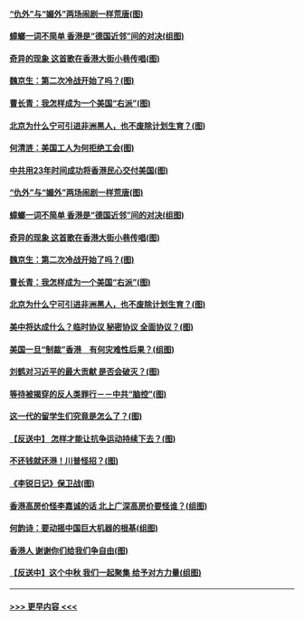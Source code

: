 #### [“仇外”与“媚外”两场闹剧一样荒唐(图)](../pages/p4/907689.md?t=09182122) 
#### [蟑螂一词不简单 香港是“德国近邻”间的对决(组图)](../pages/p4/907618.md?t=09182122) 
#### [奇异的现象 这首歌在香港大街小巷传唱(图)](../pages/p4/907583.md?t=09182122) 
#### [魏京生：第二次冷战开始了吗？(图)](../pages/p4/907581.md?t=09182122) 
#### [曹长青：我怎样成为一个美国“右派”(图)](../pages/p4/907580.md?t=09182122) 
#### [北京为什么宁可引进非洲黑人，也不废除计划生育？(图)](../pages/p4/907577.md?t=09182122) 
#### [何清涟：美国工人为何拒绝工会(图)](../pages/p4/907701.md?t=09182122) 
#### [中共用23年时间成功将香港民心交付美国(图)](../pages/p4/907698.md?t=09182122) 
#### [“仇外”与“媚外”两场闹剧一样荒唐(图)](../pages/p4/907689.md?t=09182122) 
#### [蟑螂一词不简单 香港是“德国近邻”间的对决(组图)](../pages/p4/907618.md?t=09182122) 
#### [奇异的现象 这首歌在香港大街小巷传唱(图)](../pages/p4/907583.md?t=09182122) 
#### [魏京生：第二次冷战开始了吗？(图)](../pages/p4/907581.md?t=09182122) 
#### [曹长青：我怎样成为一个美国“右派”(图)](../pages/p4/907580.md?t=09182122) 
#### [北京为什么宁可引进非洲黑人，也不废除计划生育？(图)](../pages/p4/907577.md?t=09182122) 
#### [美中将达成什么？临时协议 秘密协议 全面协议？(图)](../pages/p4/907576.md?t=09182122) 
#### [美国一旦“制裁”香港　有何灾难性后果？(组图)](../pages/p4/907575.md?t=09182122) 
#### [刘鹤对习近平的最大贡献 是否会破灭？(图)](../pages/p4/907509.md?t=09182122) 
#### [等待被揭穿的反人类罪行－－中共“脑控”(图)](../pages/p4/907167.md?t=09182122) 
#### [这一代的留学生们究竟是怎么了？(图)](../pages/p4/907473.md?t=09182122) 
#### [【反送中】 怎样才能让抗争运动持续下去？(图)](../pages/p4/907466.md?t=09182122) 
#### [不还钱就还港！川普怪招？(图)](../pages/p4/907474.md?t=09182122) 
#### [《李锐日记》保卫战(图)](../pages/p4/907465.md?t=09182122) 
#### [香港高房价怪李嘉诚的话 北上广深高房价要怪谁？(组图)](../pages/p4/907471.md?t=09182122) 
#### [何韵诗：要动摇中国巨大机器的根基(组图)](../pages/p4/907469.md?t=09182122) 
#### [香港人 谢谢你们给我们争自由(图)](../pages/p4/907402.md?t=09182122) 
#### [【反送中】这个中秋 我们一起聚集 给予对方力量(组图)](../pages/p4/907401.md?t=09182122) 

----
#### [ >>> 更早内容 <<< ](../indexes/p4-earlier.md)

